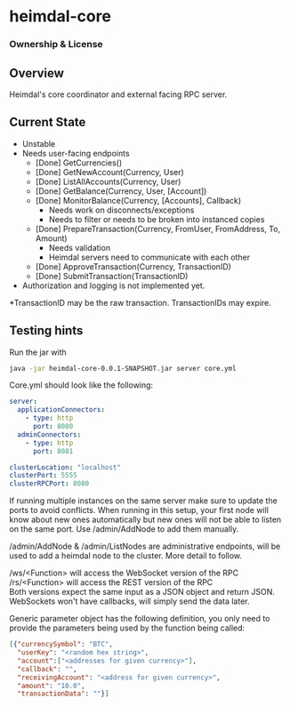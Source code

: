# heimdal-core

### Ownership & License

## Overview

Heimdal's core coordinator and external facing RPC server.  

## Current State
- Unstable 
- Needs user-facing endpoints
  - [Done] GetCurrencies() 
  - [Done] GetNewAccount(Currency, User)
  - [Done] ListAllAccounts(Currency, User)
  - [Done] GetBalance(Currency, User, [Account]) 
  - [Done] MonitorBalance(Currency, [Accounts], Callback)
    - Needs work on disconnects/exceptions
    - Needs to filter or needs to be broken into instanced copies     
  - [Done] PrepareTransaction(Currency, FromUser, FromAddress, To, Amount)   
    - Needs validation
    - Heimdal servers need to communicate with each other    
  - [Done] ApproveTransaction(Currency, TransactionID)      
  - [Done] SubmitTransaction(TransactionID)
- Authorization and logging is not implemented yet.

*TransactionID may be the raw transaction. TransactionIDs may expire. 

## Testing hints

Run the jar with
```bash
java -jar heimdal-core-0.0.1-SNAPSHOT.jar server core.yml
```

Core.yml should look like the following:
```yml
server:
  applicationConnectors:
    - type: http
      port: 8080      
  adminConnectors:
    - type: http
      port: 8081

clusterLocation: "localhost"
clusterPort: 5555
clusterRPCPort: 8080
```

If running multiple instances on the same server make sure to update the ports to avoid conflicts. When running in this setup, your first node will know about new ones automatically but new ones will not be able to listen on the same port. Use /admin/AddNode to add them manually.  

/admin/AddNode & /admin/ListNodes are administrative endpoints, will be used to add a heimdal node to the cluster. More detail to follow.

/ws/\<Function\> will access the WebSocket version of the RPC <br/>
/rs/\<Function\> will access the REST version of the RPC <br/>
Both versions expect the same input as a JSON object and return JSON. WebSockets won't have callbacks, will simply send the data later.

Generic parameter object has the following definition, you only need to provide the parameters being used by the function being called:
```json
[{"currencySymbol": "BTC",
  "userKey": "<random hex string>",
  "account":["<addresses for given currency>"],
  "callback": "",
  "receivingAccount": "<address for given currency>",
  "amount": "10.0",
  "transactionData": ""}]
```

